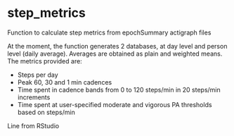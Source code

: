 # step_metrics
Function to calculate step metrics from epochSummary actigraph files

At the moment, the function generates 2 databases, at day level and person level (daily average). Averages are obtained as plain and weighted means. The metrics provided are:
  - Steps per day
  - Peak 60, 30 and 1 min cadences
  - Time spent in cadence bands from 0 to 120 steps/min in 20 steps/min increments
  - Time spent at user-specified moderate and vigorous PA thresholds based on steps/min
  
  
  
Line from RStudio
